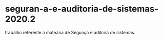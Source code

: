 # seguran-a-e-auditoria-de-sistemas-2020.2
trabalho referente a mateária de Segunça e aditoria de sistemas.
